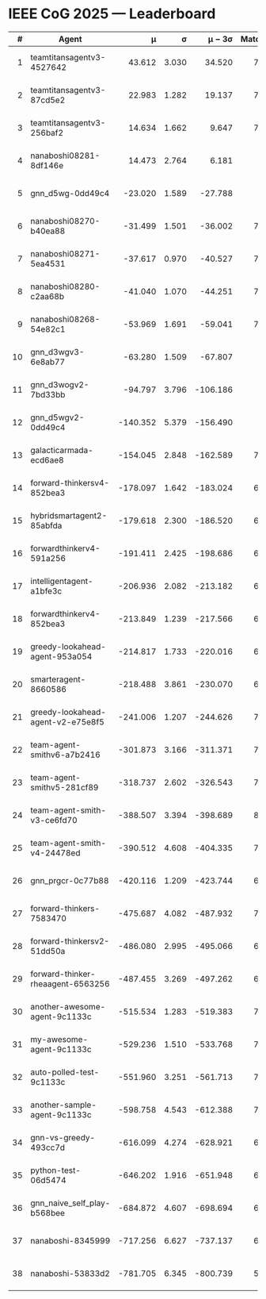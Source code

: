 # IEEE CoG 2025 — Leaderboard

| # | Agent | μ | σ | μ − 3σ | Matches | Updated |
|---:|---|---:|---:|---:|---:|---|
| 1 | teamtitansagentv3-4527642 | 43.612 | 3.030 | 34.520 | 7936 | 2025-08-30 16:12 |
| 2 | teamtitansagentv3-87cd5e2 | 22.983 | 1.282 | 19.137 | 7200 | 2025-08-30 16:12 |
| 3 | teamtitansagentv3-256baf2 | 14.634 | 1.662 | 9.647 | 7496 | 2025-08-30 16:12 |
| 4 | nanaboshi08281-8df146e | 14.473 | 2.764 | 6.181 | 296 | 2025-08-30 16:12 |
| 5 | gnn_d5wg-0dd49c4 | -23.020 | 1.589 | -27.788 | 160 | 2025-08-30 16:12 |
| 6 | nanaboshi08270-b40ea88 | -31.499 | 1.501 | -36.002 | 7640 | 2025-08-30 16:12 |
| 7 | nanaboshi08271-5ea4531 | -37.617 | 0.970 | -40.527 | 7798 | 2025-08-30 16:12 |
| 8 | nanaboshi08280-c2aa68b | -41.040 | 1.070 | -44.251 | 7198 | 2025-08-30 16:12 |
| 9 | nanaboshi08268-54e82c1 | -53.969 | 1.691 | -59.041 | 7280 | 2025-08-30 16:12 |
| 10 | gnn_d3wgv3-6e8ab77 | -63.280 | 1.509 | -67.807 | 178 | 2025-08-30 16:12 |
| 11 | gnn_d3wogv2-7bd33bb | -94.797 | 3.796 | -106.186 | 276 | 2025-08-30 16:12 |
| 12 | gnn_d5wgv2-0dd49c4 | -140.352 | 5.379 | -156.490 | 246 | 2025-08-30 16:12 |
| 13 | galacticarmada-ecd6ae8 | -154.045 | 2.848 | -162.589 | 7320 | 2025-08-30 16:12 |
| 14 | forward-thinkersv4-852bea3 | -178.097 | 1.642 | -183.024 | 6192 | 2025-08-30 16:12 |
| 15 | hybridsmartagent2-85abfda | -179.618 | 2.300 | -186.520 | 6427 | 2025-08-30 16:12 |
| 16 | forwardthinkerv4-591a256 | -191.411 | 2.425 | -198.686 | 6350 | 2025-08-30 16:12 |
| 17 | intelligentagent-a1bfe3c | -206.936 | 2.082 | -213.182 | 6484 | 2025-08-30 16:12 |
| 18 | forwardthinkerv4-852bea3 | -213.849 | 1.239 | -217.566 | 6388 | 2025-08-30 16:12 |
| 19 | greedy-lookahead-agent-953a054 | -214.817 | 1.733 | -220.016 | 6904 | 2025-08-30 16:12 |
| 20 | smarteragent-8660586 | -218.488 | 3.861 | -230.070 | 6099 | 2025-08-30 16:12 |
| 21 | greedy-lookahead-agent-v2-e75e8f5 | -241.006 | 1.207 | -244.626 | 7696 | 2025-08-30 16:12 |
| 22 | team-agent-smithv6-a7b2416 | -301.873 | 3.166 | -311.371 | 7860 | 2025-08-30 16:12 |
| 23 | team-agent-smithv5-281cf89 | -318.737 | 2.602 | -326.543 | 7900 | 2025-08-30 16:12 |
| 24 | team-agent-smith-v3-ce6fd70 | -388.507 | 3.394 | -398.689 | 8618 | 2025-08-30 16:12 |
| 25 | team-agent-smith-v4-24478ed | -390.512 | 4.608 | -404.335 | 7338 | 2025-08-30 16:12 |
| 26 | gnn_prgcr-0c77b88 | -420.116 | 1.209 | -423.744 | 6910 | 2025-08-30 16:12 |
| 27 | forward-thinkers-7583470 | -475.687 | 4.082 | -487.932 | 7620 | 2025-08-30 16:12 |
| 28 | forward-thinkersv2-51dd50a | -486.080 | 2.995 | -495.066 | 6928 | 2025-08-30 16:12 |
| 29 | forward-thinker-rheaagent-6563256 | -487.455 | 3.269 | -497.262 | 6608 | 2025-08-30 16:12 |
| 30 | another-awesome-agent-9c1133c | -515.534 | 1.283 | -519.383 | 7120 | 2025-08-30 16:12 |
| 31 | my-awesome-agent-9c1133c | -529.236 | 1.510 | -533.768 | 7500 | 2025-08-30 16:12 |
| 32 | auto-polled-test-9c1133c | -551.960 | 3.251 | -561.713 | 7740 | 2025-08-30 16:12 |
| 33 | another-sample-agent-9c1133c | -598.758 | 4.543 | -612.388 | 7760 | 2025-08-30 16:12 |
| 34 | gnn-vs-greedy-493cc7d | -616.099 | 4.274 | -628.921 | 6420 | 2025-08-30 16:12 |
| 35 | python-test-06d5474 | -646.202 | 1.916 | -651.948 | 6510 | 2025-08-30 16:12 |
| 36 | gnn_naive_self_play-b568bee | -684.872 | 4.607 | -698.694 | 6440 | 2025-08-30 16:12 |
| 37 | nanaboshi-8345999 | -717.256 | 6.627 | -737.137 | 6570 | 2025-08-30 16:12 |
| 38 | nanaboshi-53833d2 | -781.705 | 6.345 | -800.739 | 5630 | 2025-08-30 16:12 |
